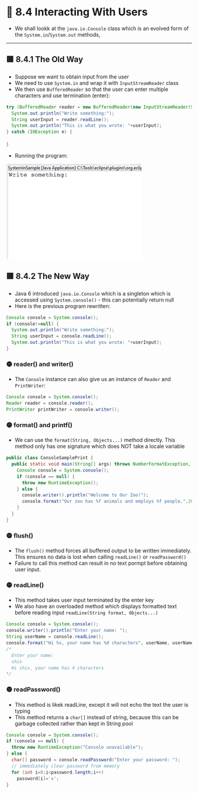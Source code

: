 <link href="../../styles.css" rel="stylesheet"></link>


# 🧠 8.4 Interacting With Users
* We shall lookk at the `java.io.Console` class which is an evolved form of the `System.in`/`System.out` methods,
<hr>

## 🟥 8.4.1 The Old Way
* Suppose we want to obtain input from the user
* We need to use `System.in` and wrap it with `InputStreamReader` class
* We then use `BufferedReader` so that the user can enter multiple characters and use termination (enter):
```java
try (BufferedReader reader = new BufferedReader(new InputStreamReader(System.in))) {
  System.out.println("Write something:");
  String userInput = reader.readLine();
  System.out.println("This is what you wrote: "+userInput);
} catch (IOException e) {
  
}
```
* Running the program:

![](screenshots/sample-program.gif)

## 🟥 8.4.2 The New Way
* Java 6 introduced `java.io.Console` which is a singleton which is accessed using `System.console()` - this can potentially return null
* Here is the previous program rewritten:
```java
Console console = System.console();
if (console!=null) {
  System.out.println("Write something:");
  String userInput = console.readLine();
  System.out.println("This is what you wrote: "+userInput);
}
```

### 🟡 reader() and writer()
* The `Console` instance can also give us an instance of `Reader` and `PrintWriter`:
```java
Console console = System.console();
Reader reader = console.reader();
PrintWriter printWriter = console.writer();
```


### 🟡 format() and printf()
* We can use the `format(String, Objects...)` method directly. This method only has one signature which does NOT take a locale variable
```java
public class ConsoleSamplePrint {
  public static void main(String[] args) throws NumberFormatException, IOException {
    Console console = System.console();
    if (console == null) {
      throw new RuntimeException();
    } else {
      console.writer().println("Welcome to Our Zoo!");
      console.format("Our zoo has %f animals and employs %f people.",201, 25);
    }
  }
}
```

### 🟡 flush()
* The `flush()` method forces all buffered output to be written immediately. This ensures no data is lost when calling `readLine()` or `readPassword()`
* Failure to call this method can result in no text pormpt before obtaining user input.

### 🟡 readLine()
* This method takes user input terminated by the enter key
* We also have an overloaded method which displays formatted text before reading input `readLine(String format, Objects...)`
```java
Console console = System.console();
console.writer().println("Enter your name: ");
String userName = console.readLine();
console.format("Hi %s, your name has %d characters", userName, userName.length());
/*
  Enter your name: 
  shiv
  Hi shiv, your name has 4 characters
*/
```

### 🟡 readPassword()
* This method is likek readLine, except it will not echo the text the user is typing
* This method returns a `char[]` instead of string, because this can be garbage collected rather than kept in String pool
```java
Console console = System.console();
if (console == null) {
  throw new RuntimeException("Console unavailable");
} else {
  char[] password = console.readPassword("Enter your password: ");
  // immediately clear password from memory
  for (int i=0;i<password.length;i++)
    password[i]='x';
}
```

